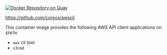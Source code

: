 [![Docker Repository on Quay](https://quay.io/repository/coreos/awscli/status "Docker Repository on Quay")](https://quay.io/repository/coreos/awscli)

https://github.com/coreos/awscli

This container image provides the following AWS API client applications on `$PATH`:
 * `aws` cli tool
 * `s3cmd`
